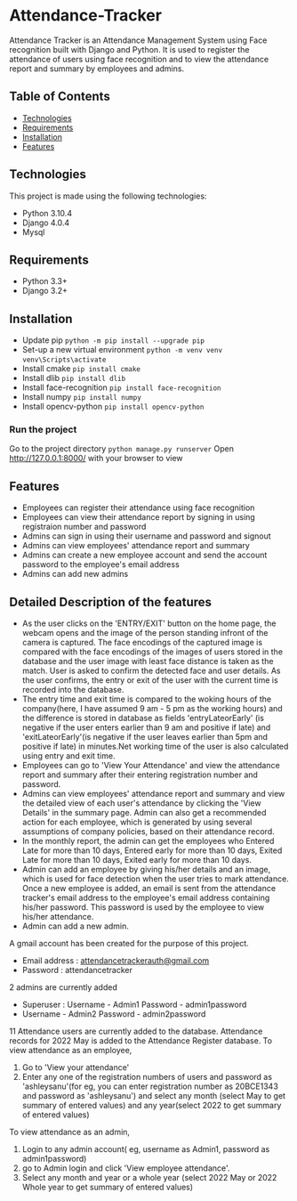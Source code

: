 # Attendance-Tracker
Attendance Tracker is an Attendance Management System using Face recognition built with Django and Python.
It is used to register the attendance of users using face recognition and to view the attendance report and summary by employees and admins.

## Table of Contents
- [Technologies](#technologies)
- [Requirements](#requirements)
- [Installation](#installation)
- [Features](#features)

## Technologies
This project is made using the following technologies:
- Python 3.10.4
- Django 4.0.4
- Mysql

## Requirements
- Python 3.3+
- Django 3.2+

## Installation

- Update pip
`python -m pip install --upgrade pip`
- Set-up a new virtual environment
`python -m venv venv`
`venv\Scripts\activate`
- Install cmake
`pip install cmake`
- Install dlib 
`pip install dlib`
- Install face-recognition
`pip install face-recognition`
- Install numpy
`pip install numpy`
- Install opencv-python
`pip install opencv-python`

### Run the project
Go to the project directory
`python manage.py runserver`
Open http://127.0.0.1:8000/ with your browser to view

## Features
- Employees can register their attendance using face recognition
- Employees can view their attendance report by signing in using registraion number and password
- Admins can sign in using their username and password and signout
- Admins can view employees' attendance report and summary
- Admins can create a new employee account and send the account password to the employee's email address
- Admins can add new admins

## Detailed Description of the features
- As the user clicks on the 'ENTRY/EXIT' button on the home page, the webcam opens and the image of the person standing infront of the camera is captured. The face encodings of the captured image is compared with the face encodings of the images of users stored in the database and the user image with least face distance is taken as the match. User is asked to confirm the detected face and user details. As the user confirms, the entry or exit of the user with the current time is recorded into the database.
- The entry time and exit time is compared to the woking hours of the company(here, I have assumed 9 am - 5 pm as the working hours) and the difference is stored in database as fields 'entryLateorEarly' (is negative if the user enters earlier than 9 am and positive if late) and 'exitLateorEarly'(is negative if the user leaves earlier than 5pm and positive if late) in minutes.Net working time of the user is also calculated using entry and exit time.
- Employees can go to 'View Your Attendance' and view the attendance report and summary after their entering registration number and password.
- Admins can view employees' attendance report and summary and view the detailed view of each user's attendance by clicking the 'View Details' in the summary page. Admin can also get a recommended action for each employee, which is generated by using several assumptions of company policies, based on their attendance record.
- In the monthly report, the admin can get the employees who Entered Late for more than 10 days, Entered early for more than 10 days, Exited Late for more than 10 days, Exited early for more than 10 days.
- Admin can add an employee by giving his/her details and an image, which is used for face detection when the user tries to mark attendance. Once a new employee is added, an email is sent from the attendance tracker's email address to the employee's email address containing his/her password. This password is used by the employee to view his/her attendance. 
- Admin can add a new admin.


A gmail account has been created for the purpose of this project. 
- Email address : attendancetrackerauth@gmail.com
- Password : attendancetracker

2 admins are currently added
- Superuser : 
Username - Admin1
Password - admin1password
- Username - Admin2
Password - admin2password

11 Attendance users are currently added to the database.
Attendance records for 2022 May is added to the Attendance Register database.
To view attendance as an employee,
1. Go to 'View your attendance'
2. Enter any one of the registration numbers of users and password as 'ashleysanu'(for eg, you can enter registration number as 20BCE1343 and password as 'ashleysanu') and select any month (select May to get summary of entered values) and any year(select 2022 to get summary of entered values)

To view attendance as an admin,
1. Login to any admin account( eg, username as Admin1, password as admin1password)
2. go to Admin login and click 'View employee attendance'.
3. Select any month and year or a whole year (select 2022 May or 2022 Whole year to get summary of entered values)
